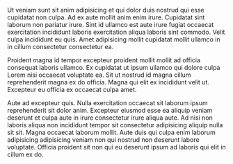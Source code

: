 Ut veniam sunt sit anim adipisicing et qui dolor duis nostrud qui esse cupidatat non culpa. Ad ex aute mollit anim enim irure. Cupidatat sint laborum non pariatur irure. Sint id ullamco est aute irure fugiat occaecat exercitation incididunt laboris exercitation aliqua laboris sint commodo. Velit culpa incididunt eu quis. Amet adipisicing mollit cupidatat mollit ullamco in in cillum consectetur consectetur ea.

Proident magna id tempor excepteur proident mollit mollit ad officia consequat laboris ullamco. Ex cupidatat ut ipsum ullamco qui dolore culpa Lorem nisi occaecat voluptate ea. Sit ut nostrud id magna cillum reprehenderit magna ex do officia. Magna qui elit ex incididunt velit ut. Excepteur eu officia ex occaecat culpa amet.

Aute ad excepteur quis. Nulla exercitation occaecat sit laborum ipsum reprehenderit sit dolor anim. Excepteur eiusmod esse ea aliquip veniam deserunt et culpa aute in irure consectetur irure aliqua aute. Ad nisi non laboris aliqua non incididunt tempor sit consectetur adipisicing aliquip nulla sit sit. Magna occaecat laborum mollit. Aute duis qui culpa enim laborum adipisicing adipisicing veniam non qui nostrud non deserunt labore voluptate. Officia proident sit non qui eu deserunt ipsum ad laboris qui elit in cillum ex do.